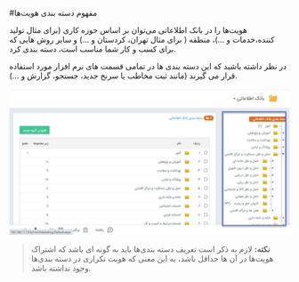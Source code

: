 #مفهوم دسته بندی هویت‌ها

هویت‌ها را در بانک اطلاعاتی می‌توان  بر اساس حوزه کاری (برای مثال تولید کننده،خدمات و ...)، منطقه ( برای مثال تهران، کردستان و ...) و سایر روش هایی که برای کسب و کار شما مناسب است، دسته بندی کرد. 

در نظر داشته باشید که این دسته بندی ها در تمامی قسمت های نرم افزار مورد استفاده قرار می گیرند (مانند ثبت مخاطب یا سرنخ جدید، جستجو، گزارش و ...).

![](1.jpg)

> **نکته:** لازم به ذکر است تعریف دسته بندی‌ها باید به گونه ای باشد که اشتراک هویت‌ها در آن ها حداقل باشد، به این معنی که هویت تکراری در دسته بندی‌ها وجود نداشته باشد.

